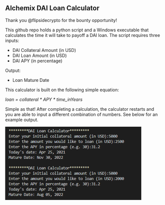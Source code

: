 ## Alchemix DAI Loan Calculator

Thank you @flipsidecrypto for the bounty opportunity!

This github repo holds a python script and a Windows executable that calculates the time it will take to payoff a DAI loan. The script requires three inputs:
* DAI Collateral Amount (in USD)
* DAI Loan Amount (in USD)
* DAI APY (in percentage)

Output:
* Loan Mature Date

This calculator is built on the following simple equation: 

*loan = collateral * APY * time_inYears* 

Simple as that! After completing a calculation, the calculator restarts and you are able to input a different combination of numbers. See below for an example output.

![example output](/outputs/eg_output.png)
